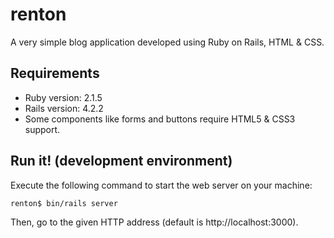 # renton

A very simple blog application developed using Ruby on Rails, HTML & CSS.


## Requirements
- Ruby version: 2.1.5
- Rails version: 4.2.2
- Some components like forms and buttons require HTML5 & CSS3 support.

## Run it! (development environment)

Execute the following command to start the web server on your machine:

`renton$ bin/rails server`

Then, go to the given HTTP address (default is http://localhost:3000).

